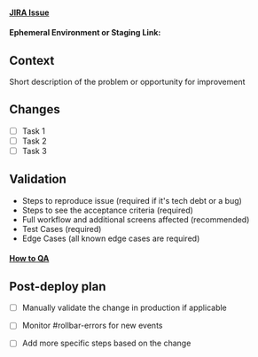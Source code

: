 #### [JIRA Issue](https://beamdental.atlassian.net/browse/PW-418)

#### Ephemeral Environment or Staging Link: 

## Context

Short description of the problem or opportunity for improvement

## Changes

- [ ] Task 1
- [ ] Task 2
- [ ] Task 3

## Validation

- Steps to reproduce issue (required if it's tech debt or a bug)
- Steps to see the acceptance criteria (required)
- Full workflow and additional screens affected (recommended)
- Test Cases (required)
- Edge Cases (all known edge cases are required)

#### [How to QA](https://beamdental.atlassian.net/wiki/spaces/ENG/pages/230293509/How+to+QA)

## Post-deploy plan

- [ ] Manually validate the change in production if applicable
- [ ] Monitor #rollbar-errors for new events
- [ ] Add more specific steps based on the change

